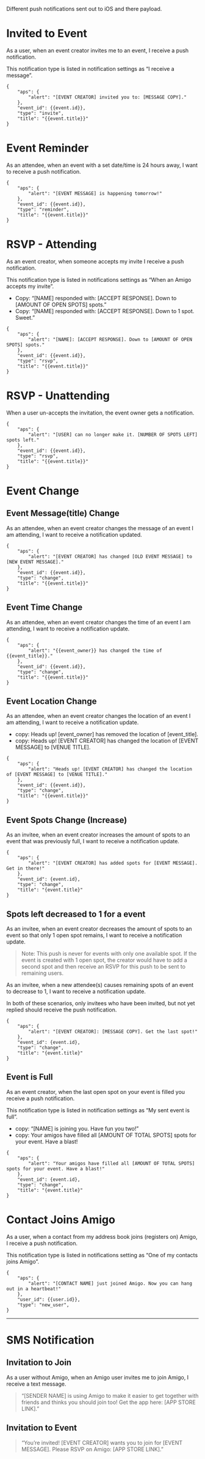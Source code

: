Different push notifications sent out to iOS and there payload.

# Invited to Event

As a user, when an event creator invites me to an event, I receive a push notification.

This notification type is listed in notification settings as “I receive a message”.

```
{
    "aps": {
        "alert": "[EVENT CREATOR] invited you to: [MESSAGE COPY]."
    },
    "event_id": {{event.id}},
    "type": "invite",
    "title": "{{event.title}}"
}
```

# Event Reminder

As an attendee, when an event with a set date/time is 24 hours away, I want to receive a push notification.

```
{
    "aps": {
        "alert": "[EVENT MESSAGE] is happening tomorrow!"
    },
    "event_id": {{event.id}},
    "type": "reminder",
    "title": "{{event.title}}"
}
```

# RSVP - Attending

As an event creator, when someone accepts my invite I receive a push notification.

This notification type is listed in notifications settings as “When an Amigo accepts my invite”.

- Copy: “[NAME] responded with: [ACCEPT RESPONSE]. Down to [AMOUNT OF OPEN SPOTS] spots.”
- Copy: “[NAME] responded with: [ACCEPT RESPONSE]. Down to 1 spot. Sweet.”

```
{
    "aps": {
        "alert": "[NAME]: [ACCEPT RESPONSE]. Down to [AMOUNT OF OPEN SPOTS] spots."
    },
    "event_id": {{event.id}},
    "type": "rsvp",
    "title": "{{event.title}}"
}
```

# RSVP - Unattending

When a user un-accepts the invitation, the event owner gets a notification.

```
{
    "aps": {
        "alert": "[USER] can no longer make it. [NUMBER OF SPOTS LEFT] spots left."
    },
    "event_id": {{event.id}},
    "type": "rsvp",
    "title": "{{event.title}}"
}
```

# Event Change

## Event Message(title) Change

As an attendee, when an event creator changes the message of an event I am attending, I want to receive a notification updated.

```
{
    "aps": {
        "alert": "[EVENT CREATOR] has changed [OLD EVENT MESSAGE] to [NEW EVENT MESSAGE]."
    },
    "event_id": {{event.id}},
    "type": "change",
    "title": "{{event.title}}"
}
```

## Event Time Change

As an attendee, when an event creator changes the time of an event I am attending, I want to receive a notification update.

```
{
    "aps": {
        "alert": "{{event_owner}} has changed the time of {{event_title}}."
    },
    "event_id": {{event.id}},
    "type": "change",
    "title": "{{event.title}}"
}
```

## Event Location Change

As an attendee, when an event creator changes the location of an event I am attending, I want to receive a notification update.

- copy: Heads up! [event_owner] has removed the location of [event_title].
- copy: Heads up! [EVENT CREATOR] has changed the location of [EVENT MESSAGE] to [VENUE TITLE].

```
{
    "aps": {
        "alert": "Heads up! [EVENT CREATOR] has changed the location of [EVENT MESSAGE] to [VENUE TITLE]."
    },
    "event_id": {{event.id}},
    "type": "change",
    "title": "{{event.title}}"
}
```

## Event Spots Change (Increase)

As an invitee, when an event creator increases the amount of spots to an event that was previously full, I want to receive a notification update.

```
{
    "aps": {
        "alert": "[EVENT CREATOR] has added spots for [EVENT MESSAGE]. Get in there!"
    },
    "event_id": {event.id},
    "type": "change",
    "title": "{event.title}"
}
```

## Spots left decreased to 1 for a event 

As an invitee, when an event creator decreases the amount of spots to an event so that only 1 open spot remains, I want to receive a notification update. 

> Note: This push is never for events with only one available spot. If the event is created with 1 open spot, the creator would have to add a second spot and then receive an RSVP for this push to be sent to remaining users.

As an invitee, when a new attendee(s) causes remaining spots of an event to decrease to 1, I want to receive a notification update.

In both of these scenarios, only invitees who have been invited, but not yet replied should receive the push notification.

```
{
    "aps": {
        "alert": "[EVENT CREATOR]: [MESSAGE COPY]. Get the last spot!"
    },
    "event_id": {event.id},
    "type": "change",
    "title": "{event.title}"
}
```

## Event is Full

As an event creator, when the last open spot on your event is filled you receive a push notification. 

This notification type is listed in notification settings as “My sent event is full”.

- copy: “[NAME] is joining you. Have fun you two!”
- copy: Your amigos have filled all [AMOUNT OF TOTAL SPOTS] spots for your event. Have a blast!

```
{
    "aps": {
        "alert": "Your amigos have filled all [AMOUNT OF TOTAL SPOTS] spots for your event. Have a blast!"
    },
    "event_id": {event.id},
    "type": "change",
    "title": "{event.title}"
}
```

# Contact Joins Amigo

As a user, when a contact from my address book joins (registers on) Amigo, I receive a push notification. 

This notification type is listed in notifications setting as “One of my contacts joins Amigo”.

```
{
    "aps": {
        "alert": "[CONTACT NAME] just joined Amigo. Now you can hang out in a heartbeat!"
    },
    "user_id": {{user.id}},
    "type": "new_user",
}
```

---

# SMS Notification

## Invitation to Join

As a user without Amigo, when an Amigo user invites me to join Amigo, I receive a text message.

> “[SENDER NAME] is using Amigo to make it easier to get together with friends and thinks you should join too! Get the app here: [APP STORE LINK].”

## Invitation to Event

> “You’re invited! [EVENT CREATOR] wants you to join for [EVENT MESSAGE]. Please RSVP on Amigo: [APP STORE LINK].”
